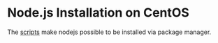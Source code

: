 # Node.js Installation on CentOS

The [scripts](https://nodejs.org/en/download/package-manager/#debian-and-ubuntu-based-linux-distributions "Enterprise Linux and Fedora ") make nodejs possible to be installed via package manager. 


